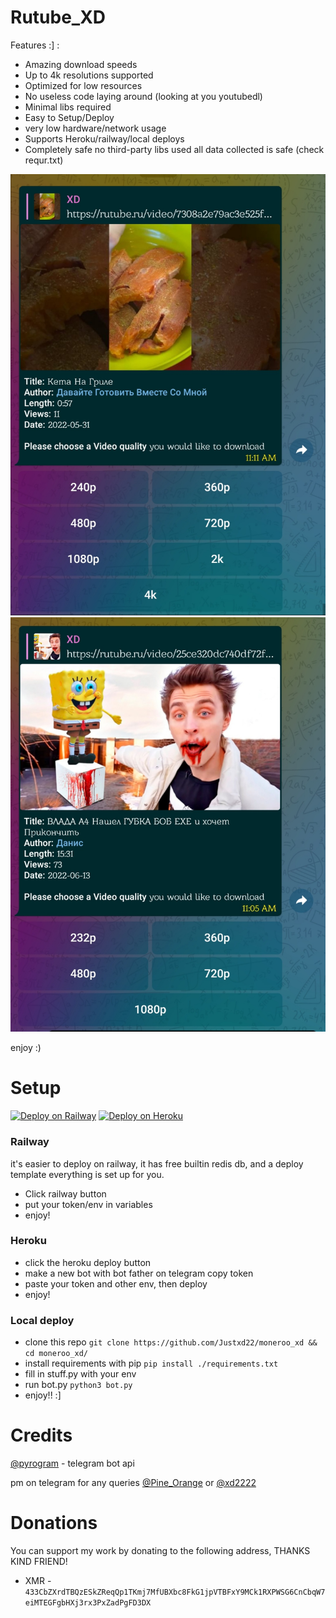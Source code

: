 # Rutube_XD

Features :] :
 - Amazing download speeds
 - Up to 4k resolutions supported
 - Optimized for low resources
 - No useless code laying around (looking at you youtubedl)
 - Minimal libs required
 - Easy to Setup/Deploy
 - very low hardware/network usage
 - Supports Heroku/railway/local deploys
 - Completely safe no third-party libs used
   all data collected is safe (check requr.txt) 

<img src="./demo/demo1.jpg" alt="demo"/>
<img src="./demo/demo2.jpg" alt="demo"/>

enjoy :)

# Setup
[![Deploy on Railway](https://railway.app/button.svg)](https://railway.app/new/template/Jj6vqk?referralCode=4_MSke)
[![Deploy on Heroku](https://www.herokucdn.com/deploy/button.svg)](https://heroku.com/deploy?template=https://github.com/Justxd22/rutubeXD)

### Railway
it's easier to deploy on railway, it has free builtin redis db, 
and a deploy template everything is set up for you.
  - Click railway button
  - put your token/env in variables
  - enjoy!

### Heroku
  - click the heroku deploy button
  - make a new bot with bot father on telegram copy token
  - paste your token and other env, then deploy
  - enjoy!

### Local deploy
  - clone this repo
    `git clone https://github.com/Justxd22/moneroo_xd && cd moneroo_xd/`
  - install requirements with pip
    `pip install ./requirements.txt`
  - fill in stuff.py with your env
  - run bot.py
    `python3 bot.py`
  - enjoy!! :]

# Credits

[@pyrogram](https://github.com/pyrogram/pyrogram) - telegram bot api

pm on telegram for any queries [@Pine_Orange](t.me/Pine_Orange) or [@xd2222](t.me/xd2222)

# Donations
You can support my work by donating to the following address,
THANKS KIND FRIEND!
  - XMR - `433CbZXrdTBQzESkZReqQp1TKmj7MfUBXbc8FkG1jpVTBFxY9MCk1RXPWSG6CnCbqW7eiMTEGFgbHXj3rx3PxZadPgFD3DX`

